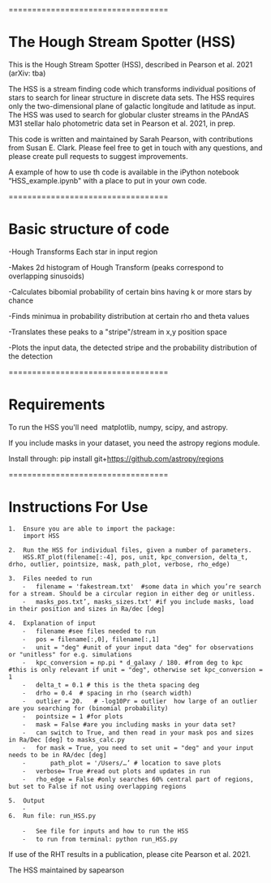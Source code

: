
==================================

The Hough Stream Spotter (HSS)
==================================

This is the Hough Stream Spotter (HSS), described in Pearson et al. 2021 (arXiv: tba)

The HSS is a  stream finding code which transforms individual positions of stars to search for linear structure in discrete data sets. The HSS requires only the two-dimensional plane of galactic longitude and latitude as input. The HSS was used to search for globular cluster streams in the PAndAS M31 stellar halo photometric data set in Pearson et al. 2021, in prep. 

This code is written and maintained by Sarah Pearson, with contributions from Susan E. Clark. Please feel free to get in touch with any questions, and please create pull requests to suggest improvements.

A example of how to use th code is available in the iPython notebook “HSS_example.ipynb" with a place to put in your own code.

==================================

Basic structure of code
==================================

-Hough Transforms Each star in input region

-Makes 2d histogram of Hough Transform (peaks correspond to overlapping sinusoids)

-Calculates bibomial probability of certain bins having k or more stars by chance

-Finds minimua in probability distribution at certain rho and theta values

-Translates these peaks to a "stripe"/stream in x,y position space

-Plots the input data, the detected stripe and the probability distribution of the detection


==================================

Requirements
==================================

To run the HSS you'll need  matplotlib, numpy, scipy, and astropy. 

If you include masks in your dataset, you need the astropy regions module. 

Install through:
pip install git+https://github.com/astropy/regions

==================================

Instructions For Use
==================================

	1.	Ensure you are able to import the package:
		import HSS 
		
	2.	Run the HSS for individual files, given a number of parameters. 
		HSS.RT_plot(filename[:-4], pos, unit, kpc_conversion, delta_t, drho, outlier, pointsize, mask, path_plot, verbose, rho_edge)
		
	3.	Files needed to run
		⁃	filename = 'fakestream.txt'  #some data in which you’re search for a stream. Should be a circular region in either deg or unitless. 
		⁃	masks_pos.txt’, masks_sizes.txt' #if you include masks, load in their position and sizes in Ra/dec [deg]
		
	4.	Explanation of input
		⁃	filename #see files needed to run
		⁃	pos = filename[:,0], filename[:,1]
		⁃	unit = "deg" #unit of your input data "deg" for observations or "unitless" for e.g. simulations                                        
		⁃	kpc_conversion = np.pi * d_galaxy / 180. #from deg to kpc  #this is only relevant if unit = "deg", otherwise set kpc_conversion = 1       
		⁃	delta_t = 0.1 # this is the theta spacing deg                                                                                               
		⁃	drho = 0.4	# spacing in rho (search width) 
		⁃	outlier = 20.   # -log10Pr = outlier  how large of an outlier are you searching for (binomial probability)
		⁃	pointsize = 1 #for plots
		⁃	mask = False #are you including masks in your data set? 
		⁃	can switch to True, and then read in your mask pos and sizes in Ra/Dec [deg] to masks_calc.py
		⁃	for mask = True, you need to set unit = "deg" and your input needs to be in RA/dec [deg]
		⁃      	path_plot = '/Users/…’ # location to save plots   
		⁃	verbose= True #read out plots and updates in run
		⁃	rho_edge = False #only searches 60% central part of regions, but set to False if not using overlapping regions
		
	5.	Output
		⁃	
	6.	Run file: run_HSS.py
	
		⁃	See file for inputs and how to run the HSS
		⁃	to run from terminal: python run_HSS.py


If use of the RHT results in a publication, please cite Pearson et al. 2021.

The HSS maintained by sapearson 
